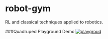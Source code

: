 # robot-gym
RL and classical techniques applied to robotics.

###Quadruped Playground Demo
[![playgroud](https://img.youtube.com/vi/n8vaPM3yBlY/0.jpg)](https://www.youtube.com/watch?v=n8vaPM3yBlY)